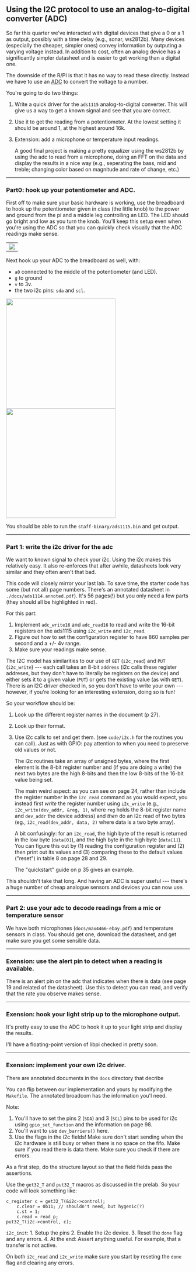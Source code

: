## Using the I2C protocol to use an analog-to-digital converter (ADC)

So far this quarter we've interacted with digital devices that give a
0 or a 1 as output, possibly with a time delay (e.g., sonar, ws2812b).
Many devices (especially the cheaper, simpler ones) convey information
by outputing a varying voltage instead.  In addition to cost, often an
analog device has a significantly simpler datasheet and is easier to
get working than a digital one.

The downside of the R/PI is that it has no way
to read these directly.  Instead we have to use an
[ADC](https://en.wikipedia.org/wiki/Analog-to-digital_converter) to
convert the voltage to a number.

You're going to do two things:
  1. Write a quick driver for the `ads1115` analog-to-digital converter.
     This will give us a way to get a known signal and see that you 
     are correct.

  2. Use it to get the reading from a potentiometer.  At the lowest setting
     it should be around 1, at the highest around 16k.

  3. Extension: add a microphone or temperature input readings.  

     A good final project is making a pretty equalizer using the ws2812b
     by using the adc to read from a microphone, doing an FFT on the
     data and display the results in a nice way (e.g., seperating the
     bass, mid and treble; changing color based on magnitude and rate
     of change, etc.)

---------------------------------------------------------------------------
### Part0: hook up your potentiometer and ADC.

First off to make sure your basic hardware is working, use the breadboard
to hook up the potentiometer given in class (the little knob) to the
power and ground from the pi and a middle leg controlling an LED.
The LED should go bright and low as you turn the knob.  You'll keep
this setup even when you're using the ADC so that you can quickly check
visually that the ADC readings make sense.

<table><tr><td>
  <img src="images/pot-back.jpg"/>
</td></tr></table>


Next hook up your ADC to the breadboard as well, with:
  - `a0` connected to the middle of the potentiometer (and LED).
  - `g` to ground
  - `v` to 3v.
  - the two i2c pins: `sda` and `scl`.


<p float="left">
  <img src="images/pot-adc.jpg" width="300" />
  <img src="images/rpi-adc.jpg" width="300" />
</p>

You should be able to run the `staff-binary/ads1115.bin` and get output.

---------------------------------------------------------------------------
### Part 1: write the i2c driver for the adc

We want to known signal to check your i2c.  Using the i2c makes this 
relatively easy.  It also re-enforces that after awhile, datasheets
look very similar and they often aren't that bad.

This code will closely mirror your last lab.  To save time, the starter
code has some (but not all) page numbers.  There's an annotated datasheet
in `./docs/ads1114.annoted.pdf`).  It's 56 pages(!)  but you only need
a few parts (they should all be highlighted in red).

For this part:
  1. Implement `adc_write16` and `adc_read16` to read and write the 
     16-bit registers on the ads1115 using `i2c_write` and `i2c_read`.
  2. Figure out how to set the configuration register to have 860 samples per
     second and a +/- 4v range.
  3. Make sure your readings make sense.


The I2C model has similarities to our use of `GET` (`i2c_read`) and `PUT`
(`i2c_write`) --- each call takes an 8-bit `address` (i2c calls these
register addreses, but they don't have to literally be registers on
the device) and  either sets it to a given value (`PUT`) or gets the
existing value (as with `GET`).  There is an I2C driver checked in,
so you don't have to write your own --- however, if you're looking for
an interesting extension, doing so is fun!

So your workflow should be:
  1. Look up the different register names in the document (p 27).
  2. Look up their format.
  3. Use i2c calls to set and get them.  (see `code/i2c.h` for the routines you
     can call).  Just as with GPIO: pay attention to when you need to preserve
     old values or not.  

     The i2c routines take an array of unsigned bytes, where the first
     element is the 8-bit register number and (if you are doing a write)
     the next two bytes are the high 8-bits and then the low 8-bits of
     the 16-bit value being set.  

     The main weird aspect: as you can see on page 24, rather than include
     the register number in the `i2c_read` command as you would expect,
     you instead first *write* the register number using `i2c_write`
     (e.g., `i2c_write(dev_addr, &reg, 1)`,  where `reg` holds the
     8-bit register name and `dev_addr` the device address) and *then*
     do an I2c read of two bytes (eg., `i2c_read(dev_addr, data, 2)`
     where data is a two byte array).

     A bit confusingly: for an `i2c_read`, the high byte of the result
     is returned in the low byte (`data[0]`), and the high byte in the
     high byte (`data[1]`).  You can figure this out by (1) reading the
     configuration register and (2) then print out its values and (3)
     comparing these to the default values ("reset") in table 8 on page
     28 and 29.

     The "quickstart" guide on p 35 gives an example.

This shouldn't take that long.  And having an ADC is super useful ---
there's a huge number of cheap analogue sensors and devices you can
now use.

---------------------------------------------------------------------------
### Part 2: use your adc to decode readings from a mic or temperature sensor 

We have both microphones (`docs/max4466-ebay.pdf`) and temperature sensors
in class.  You should get one, download the datasheet, and get make sure
you get some sensible data.

---------------------------------------------------------------------------
### Exension: use the alert pin to detect when a reading is available.

There is an alert pin on the adc that indicates when there is data (see page
19 and related of the datasheet).  Use this to detect you can read, and verify
that the rate you observe makes sense.

---------------------------------------------------------------------------
### Exension: hook your light strip up to the microphone output.

It's pretty easy to use the ADC to hook it up to your light strip and
display the results.

I'll have a floating-point version of libpi checked in pretty soon.

---------------------------------------------------------------------------
### Exension: implement your own i2c driver.

There are annotated documents in the `docs` directory that decribe

You can flip between our implementation and yours by modifying the `Makefile`.
The annotated broadcom has the information you'l need.

Note:
  1. You'll have to set the pins 2  (`SDA`) and 3 (`SCL`) pins to be used
     for i2c using `gpio_set_function` and the information on page 98.
  2. You'll want to use `dev_barriers()` here.
  3. Use the flags in the i2c fields!  Make sure don't start sending
     when the i2c hardware is still busy or when there is no space on
     the fifo.  Make sure if you read there is data there.  Make sure
     you check if there are errors.

As a first step, do the structure layout so that the field fields pass the
assertions.

Use the `get32_T` and `put32_T` macros as discussed in the prelab.
So your code will look something like:

    c_register c = get32_T(&i2c->control);
        c.clear = 0b11; // shouldn't need, but hygenic(?)
        c.st = 1;
        c.read = read_p;
    put32_T(i2c->control, c);

`i2c_init`:
    1. Setup the pins
    2. Enable the i2c device.
    3. Reset the `done` flag and any errors.
    4. At the end: Assert anything useful.  For example, that a transfer is not active.

On both `i2c_read` and `i2c_write` make sure you start by reseting the
`done` flag and clearing any errors.
